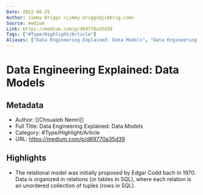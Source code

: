 ```yaml
---
Date: 2022-06-25
Author: Jimmy Briggs <jimmy.briggs@jimbrig.com>
Source: medium
Link: https://medium.com/p/d69770a35d39
Tags: ["#Type/Highlight/Article"]
Aliases: ["Data Engineering Explained: Data Models", "Data Engineering Explained: Data Models"]
---
```

# Data Engineering Explained: Data Models

## Metadata
- Author: [[Chouaieb Nemri]]
- Full Title: Data Engineering Explained: Data Models
- Category: #Type/Highlight/Article
- URL: https://medium.com/p/d69770a35d39

## Highlights
- The relational model was initially proposed by Edgar Codd bach in 1970. Data is organized in relations (or tables in SQL), where each relation is an unordered collection of tuples (rows in SQL).

